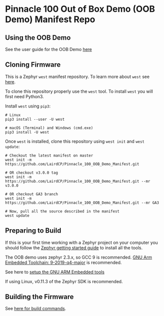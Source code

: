 # Pinnacle 100 Out of Box Demo (OOB Demo) Manifest Repo

## Using the OOB Demo

See the user guide for the OOB Demo [here](https://github.com/LairdCP/Pinnacle_100_oob_demo/blob/master/README.md)

## Cloning Firmware

This is a Zephyr `west` manifest repository. To learn more about `west` see [here](https://docs.zephyrproject.org/latest/guides/west/index.html).

To clone this repository properly use the `west` tool. To install `west` you will first need Python3.

Install `west` using `pip3`:

```
# Linux
pip3 install --user -U west

# macOS (Terminal) and Windows (cmd.exe)
pip3 install -U west
```

Once `west` is installed, clone this repository using `west init` and `west update`:

```
# Checkout the latest manifest on master
west init -m https://github.com/LairdCP/Pinnacle_100_OOB_Demo_Manifest.git

# OR checkout v3.0.0 tag
west init -m https://github.com/LairdCP/Pinnacle_100_OOB_Demo_Manifest.git --mr v3.0.0

# OR checkout GA3 branch
west init -m https://github.com/LairdCP/Pinnacle_100_OOB_Demo_Manifest.git --mr GA3

# Now, pull all the source described in the manifest
west update
```

## Preparing to Build

If this is your first time working with a Zephyr project on your computer you should follow the [Zephyr getting started guide](https://docs.zephyrproject.org/latest/getting_started/index.html#) to install all the tools.

The OOB demo uses zephyr 2.3.x, so GCC 9 is recommended.
[GNU Arm Embedded Toolchain: 9-2019-q4-major](https://developer.arm.com/tools-and-software/open-source-software/developer-tools/gnu-toolchain/gnu-rm/downloads) is recommended.

See here to [setup the GNU ARM Embedded tools](https://docs.zephyrproject.org/2.3.0/getting_started/toolchain_3rd_party_x_compilers.html#gnu-arm-embedded)

If using Linux, v0.11.3 of the Zephyr SDK is recommended.

## Building the Firmware

See [here for build commands](https://github.com/LairdCP/Pinnacle_100_oob_demo/blob/master/docs/readme_ltem_aws.md#building-the-firmware).